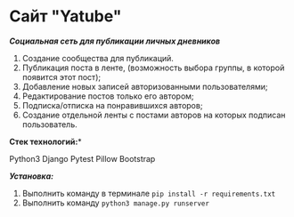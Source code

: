 # Сайт "Yatube"

***Cоциальная сеть для публикации личных дневников***

1) Создание сообщества для публикаций.
2) Публикация поста в ленте, (возможность выбора группы, в которой появится этот пост);
3) Добавление новых записей авторизованными пользователями;
4) Редактирование постов только его автором;
5) Подписка/отписка на понравившихся авторов;
6) Создание отдельной ленты с постами авторов на которых подписан пользователь.

**Стек технологий:***

Python3
Django
Pytest
Pillow
Bootstrap

***Установка:***

1. Выполнить команду в терминале `pip install -r requirements.txt`
2. Выполнить команду `python3 manage.py runserver`
